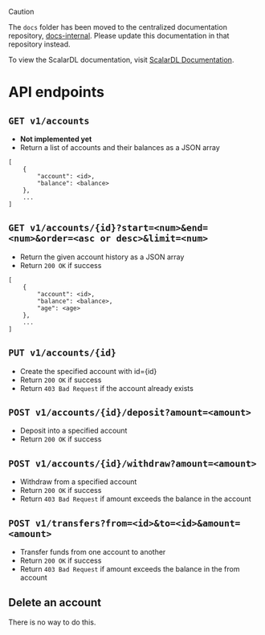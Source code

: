 > [!CAUTION]
> 
> The `docs` folder has been moved to the centralized documentation repository, [docs-internal](https://github.com/scalar-labs/docs-internal). Please update this documentation in that repository instead.
> 
> To view the ScalarDL documentation, visit [ScalarDL Documentation](https://scalardl.scalar-labs.com/docs/).

# API endpoints

## `GET v1/accounts`

- **Not implemented yet**
- Return a list of accounts and their balances as a JSON array

```
[
    {
        "account": <id>,
        "balance": <balance>
    },
    ...
]
```

## `GET v1/accounts/{id}?start=<num>&end=<num>&order=<asc or desc>&limit=<num>`

- Return the given account history as a JSON array
- Return `200 OK` if success

```
[
    {
        "account": <id>,
        "balance": <balance>,
        "age": <age>
    },
    ...
]
```

## `PUT v1/accounts/{id}`

- Create the specified account with id={id}
- Return `200 OK` if success
- Return `403 Bad Request` if the account already exists

## `POST v1/accounts/{id}/deposit?amount=<amount>`

- Deposit into a specified account
- Return `200 OK` if success

## `POST v1/accounts/{id}/withdraw?amount=<amount>`

- Withdraw from a specified account
- Return `200 OK` if success
- Return `403 Bad Request` if amount exceeds the balance in the account

## `POST v1/transfers?from=<id>&to=<id>&amount=<amount>`

- Transfer funds from one account to another
- Return `200 OK` if success
- Return `403 Bad Request` if amount exceeds the balance in the from account

## Delete an account

There is no way to do this.